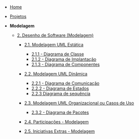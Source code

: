 <!-- docs/_sidebar.md -->

- [Home](/)
- [Projetos](/Projetos/Projetos.md)

- **Modelagem**
  - [2. Desenho de Software (Modelagem)](/Modelagem/2.Modelagem.md)
    - [2.1. Modelagem UML Estática](/Modelagem/2.1.ModelagemEstatica.md)
      - [2.1.1 - Diagrama de Classe](/Modelagem/2.1.ModelagemEstatica.md?id=_211-diagrama-de-classe)
      - [2.1.2 - Diagrama de Implantação](/Modelagem/2.1.ModelagemEstatica.md?id=_212-diagrama-de-implantação)
      - [2.1.3 - Diagrama de Componentes](/Modelagem/2.1.ModelagemEstatica.md?id=_213-diagrama-de-componentes)

    - [2.2. Modelagem UML Dinâmica](/Modelagem/2.2.ModelagemDinamica.md)
      - [2.2.1 - Diagrama de Comunicação](/Modelagem/2.2.ModelagemDinamica.md?id=_221-diagrama-de-comunicação)
      - [2.2.2 - Diagrama de Estados](/Modelagem/2.2.ModelagemDinamica.md?id=_222-diagrama-de-estados)
      - [2.2.3 Diagrama de sequência](/Modelagem/2.2.ModelagemDinamica.md?id=_223-diagrama-de-sequência)

    - [2.3. Modelagem UML Organizacional ou Casos de Uso](/Modelagem/2.3.ModelagemOrganizacionalCasosDeUso.md)
      - [2.3.2 - Diagrama de Pacotes](/Modelagem/2.3.ModelagemOrganizacionalCasosDeUso.md?id=_232-diagrama-de-pacotes)

    - [2.4. Participações - Modelagem](/Modelagem/2.4.ParticipacoesModelagem.md)
    - [2.5. Iniciativas Extras - Modelagem](/Modelagem/2.5.IniciativasExtras.md)
